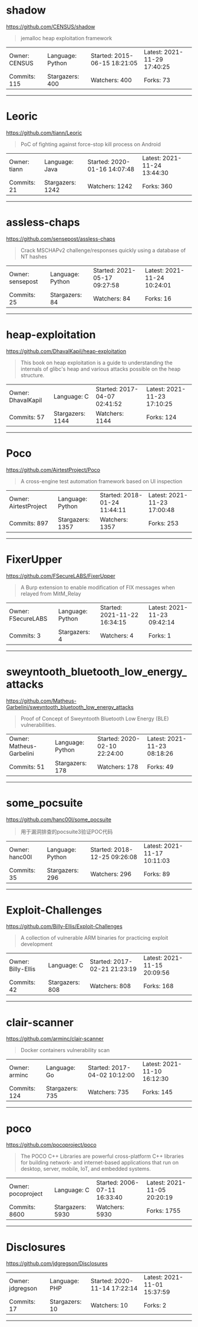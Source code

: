 # shadow

https://github.com/CENSUS/shadow
<blockquote>
jemalloc heap exploitation framework
</blockquote>

<table>
<tr><td>Owner: CENSUS</td>
    <td>Language: Python</td>
    <td>Started: 2015-06-15 18:21:05</td>
    <td>Latest: 2021-11-29 17:40:25</td></tr>
<tr><td>Commits: 115</td>
    <td>Stargazers: 400</td>
    <td>Watchers: 400</td>
    <td>Forks: 73</td></tr>
</table>

---

# Leoric

https://github.com/tiann/Leoric
<blockquote>
PoC of fighting against force-stop kill process on Android
</blockquote>

<table>
<tr><td>Owner: tiann</td>
    <td>Language: Java</td>
    <td>Started: 2020-01-16 14:07:48</td>
    <td>Latest: 2021-11-24 13:44:30</td></tr>
<tr><td>Commits: 21</td>
    <td>Stargazers: 1242</td>
    <td>Watchers: 1242</td>
    <td>Forks: 360</td></tr>
</table>

---

# assless-chaps

https://github.com/sensepost/assless-chaps
<blockquote>
Crack MSCHAPv2 challenge/responses quickly using a database of NT hashes
</blockquote>

<table>
<tr><td>Owner: sensepost</td>
    <td>Language: Python</td>
    <td>Started: 2021-05-17 09:27:58</td>
    <td>Latest: 2021-11-24 10:24:01</td></tr>
<tr><td>Commits: 25</td>
    <td>Stargazers: 84</td>
    <td>Watchers: 84</td>
    <td>Forks: 16</td></tr>
</table>

---

# heap-exploitation

https://github.com/DhavalKapil/heap-exploitation
<blockquote>
This book on heap exploitation is a guide to understanding the internals of glibc's heap and various attacks possible on the heap structure. 
</blockquote>

<table>
<tr><td>Owner: DhavalKapil</td>
    <td>Language: C</td>
    <td>Started: 2017-04-07 02:41:52</td>
    <td>Latest: 2021-11-23 17:10:25</td></tr>
<tr><td>Commits: 57</td>
    <td>Stargazers: 1144</td>
    <td>Watchers: 1144</td>
    <td>Forks: 124</td></tr>
</table>

---

# Poco

https://github.com/AirtestProject/Poco
<blockquote>
A cross-engine test automation framework based on UI inspection
</blockquote>

<table>
<tr><td>Owner: AirtestProject</td>
    <td>Language: Python</td>
    <td>Started: 2018-01-24 11:44:11</td>
    <td>Latest: 2021-11-23 17:00:48</td></tr>
<tr><td>Commits: 897</td>
    <td>Stargazers: 1357</td>
    <td>Watchers: 1357</td>
    <td>Forks: 253</td></tr>
</table>

---

# FixerUpper

https://github.com/FSecureLABS/FixerUpper
<blockquote>
A Burp extension to enable modification of FIX messages when relayed from MitM_Relay
</blockquote>

<table>
<tr><td>Owner: FSecureLABS</td>
    <td>Language: Python</td>
    <td>Started: 2021-11-22 16:34:15</td>
    <td>Latest: 2021-11-23 09:42:14</td></tr>
<tr><td>Commits: 3</td>
    <td>Stargazers: 4</td>
    <td>Watchers: 4</td>
    <td>Forks: 1</td></tr>
</table>

---

# sweyntooth_bluetooth_low_energy_attacks

https://github.com/Matheus-Garbelini/sweyntooth_bluetooth_low_energy_attacks
<blockquote>
Proof of Concept of Sweyntooth Bluetooth Low Energy (BLE) vulnerabilities.
</blockquote>

<table>
<tr><td>Owner: Matheus-Garbelini</td>
    <td>Language: Python</td>
    <td>Started: 2020-02-10 22:24:00</td>
    <td>Latest: 2021-11-23 08:18:26</td></tr>
<tr><td>Commits: 51</td>
    <td>Stargazers: 178</td>
    <td>Watchers: 178</td>
    <td>Forks: 49</td></tr>
</table>

---

# some_pocsuite

https://github.com/hanc00l/some_pocsuite
<blockquote>
用于漏洞排查的pocsuite3验证POC代码
</blockquote>

<table>
<tr><td>Owner: hanc00l</td>
    <td>Language: Python</td>
    <td>Started: 2018-12-25 09:26:08</td>
    <td>Latest: 2021-11-17 10:11:03</td></tr>
<tr><td>Commits: 35</td>
    <td>Stargazers: 296</td>
    <td>Watchers: 296</td>
    <td>Forks: 89</td></tr>
</table>

---

# Exploit-Challenges

https://github.com/Billy-Ellis/Exploit-Challenges
<blockquote>
A collection of vulnerable ARM binaries for practicing exploit development
</blockquote>

<table>
<tr><td>Owner: Billy-Ellis</td>
    <td>Language: C</td>
    <td>Started: 2017-02-21 21:23:19</td>
    <td>Latest: 2021-11-15 20:09:56</td></tr>
<tr><td>Commits: 42</td>
    <td>Stargazers: 808</td>
    <td>Watchers: 808</td>
    <td>Forks: 168</td></tr>
</table>

---

# clair-scanner

https://github.com/arminc/clair-scanner
<blockquote>
Docker containers vulnerability scan
</blockquote>

<table>
<tr><td>Owner: arminc</td>
    <td>Language: Go</td>
    <td>Started: 2017-04-02 10:12:00</td>
    <td>Latest: 2021-11-10 16:12:30</td></tr>
<tr><td>Commits: 124</td>
    <td>Stargazers: 735</td>
    <td>Watchers: 735</td>
    <td>Forks: 145</td></tr>
</table>

---

# poco

https://github.com/pocoproject/poco
<blockquote>
The POCO C++ Libraries are powerful cross-platform C++ libraries for building network- and internet-based applications that run on desktop, server, mobile, IoT, and embedded systems.
</blockquote>

<table>
<tr><td>Owner: pocoproject</td>
    <td>Language: C</td>
    <td>Started: 2006-07-11 16:33:40</td>
    <td>Latest: 2021-11-05 20:20:19</td></tr>
<tr><td>Commits: 8600</td>
    <td>Stargazers: 5930</td>
    <td>Watchers: 5930</td>
    <td>Forks: 1755</td></tr>
</table>

---

# Disclosures

https://github.com/jdgregson/Disclosures
<blockquote>
<no description>
</blockquote>

<table>
<tr><td>Owner: jdgregson</td>
    <td>Language: PHP</td>
    <td>Started: 2020-11-14 17:22:14</td>
    <td>Latest: 2021-11-01 15:37:59</td></tr>
<tr><td>Commits: 17</td>
    <td>Stargazers: 10</td>
    <td>Watchers: 10</td>
    <td>Forks: 2</td></tr>
</table>

---

